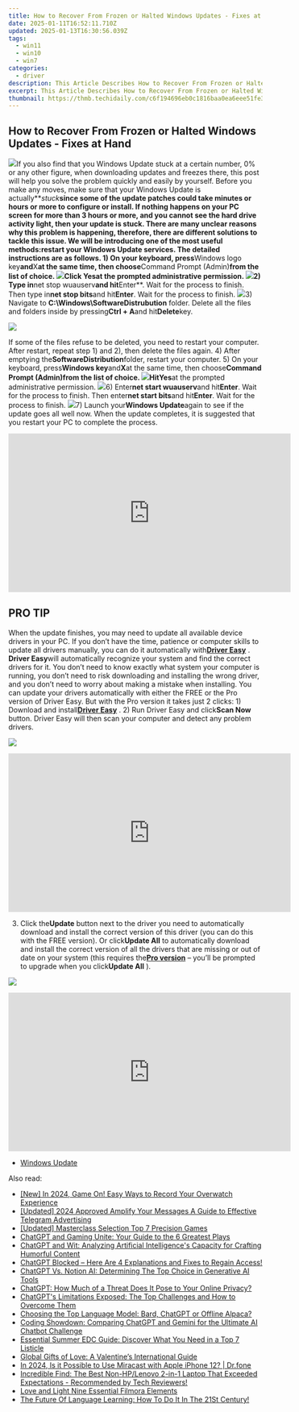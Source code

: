 ```yaml
---
title: How to Recover From Frozen or Halted Windows Updates - Fixes at Hand
date: 2025-01-11T16:52:11.710Z
updated: 2025-01-13T16:30:56.039Z
tags:
  - win11
  - win10
  - win7
categories:
  - driver
description: This Article Describes How to Recover From Frozen or Halted Windows Updates - Fixes at Hand
excerpt: This Article Describes How to Recover From Frozen or Halted Windows Updates - Fixes at Hand
thumbnail: https://thmb.techidaily.com/c6f194696eb0c1816baa0ea6eee51fe354f8a71c5648179d5bd043f05b446b5b.jpg
---
```


## How to Recover From Frozen or Halted Windows Updates - Fixes at Hand

![](https://images.drivereasy.com/wp-content/uploads/2016/12/img_58589dd357321-600x383.jpg)If you also find that you Windows Update stuck at a certain number, 0% or any other figure, when downloading updates and freezes there, this post will help you solve the problem quickly and easily by yourself. Before you make any moves, make sure that your Windows Update is actually**_stuck_**since some of the update patches could take minutes or hours or more to configure or install. If nothing happens on your PC screen for more than 3 hours or more, and you cannot see the hard drive activity light, then your update is stuck. There are many unclear reasons why this problem is happening, therefore, there are different solutions to tackle this issue. We will be introducing one of the most useful methods:**restart your Windows Update services**. The detailed instructions are as follows. 1) On your keyboard, press**Windows logo key**and**X**at the same time, then choose**Command Prompt (Admin)**from the list of choice. ![](https://images.drivereasy.com/wp-content/uploads/2016/12/img_5858a50df1ba3.png)Click **Yes**at the prompted administrative permission. ![](https://images.drivereasy.com/wp-content/uploads/2016/12/img_5858a5562d15c.jpg)2) Type in**net stop wuauserv**and hit**Enter**. Wait for the process to finish. Then type in**net stop bits**and hit**Enter**. Wait for the process to finish. ![](https://images.drivereasy.com/wp-content/uploads/2016/12/img_5858a5f42a47f.jpg)3) Navigate to **C:\\Windows\\SoftwareDistrubution** folder. Delete all the files and folders inside by pressing**Ctrl + A**and hit**Delete**key.

![](https://images.drivereasy.com/wp-content/uploads/2016/12/img_5858a7e8c397c.jpg)

If some of the files refuse to be deleted, you need to restart your computer. After restart, repeat step 1) and 2), then delete the files again. 4) After emptying the**SoftwareDistribution**folder, restart your computer. 5) On your keyboard, press**Windows key**and**X**at the same time, then choose**Command Prompt (Admin)**from the list of choice. ![](https://images.drivereasy.com/wp-content/uploads/2016/12/img_5858a50df1ba3.png)Hit**Yes**at the prompted administrative permission. ![](https://images.drivereasy.com/wp-content/uploads/2016/12/img_5858a5562d15c.jpg)6) Enter**net start wuauserv**and hit**Enter**. Wait for the process to finish. Then enter**net start bits**and hit**Enter**. Wait for the process to finish. ![](https://images.drivereasy.com/wp-content/uploads/2016/12/img_5858a8c92cd6b.jpg)7) Launch your**Windows Update**again to see if the update goes all well now. When the update completes, it is suggested that you restart your PC to complete the process.

<!-- affiliate ads begin -->
<iframe width="560" height="315" src="https://www.youtube.com/embed/jjGL9wFdlbo?si=Vb1JgZqRXNc03UGG" title="YouTube video player" frameborder="0" allow="accelerometer; autoplay; clipboard-write; encrypted-media; gyroscope; picture-in-picture; web-share" referrerpolicy="strict-origin-when-cross-origin" allowfullscreen></iframe>
<!-- affiliate ads end -->

## **PRO TIP**

When the update finishes, you may need to update all available device drivers in your PC.  If you don’t have the time, patience or computer skills to update all drivers manually, you can do it automatically with[**Driver Easy**](https://tools.techidaily.com/drivereasy/download/) . **Driver Easy**will automatically recognize your system and find the correct drivers for it. You don’t need to know exactly what system your computer is running, you don’t need to risk downloading and installing the wrong driver, and you don’t need to worry about making a mistake when installing. You can update your drivers automatically with either the FREE or the Pro version of Driver Easy. But with the Pro version it takes just 2 clicks: 1) Download and install[**Driver Easy**](https://tools.techidaily.com/drivereasy/download/) .  2) Run Driver Easy and click**Scan Now** button. Driver Easy will then scan your computer and detect any problem drivers.

![](https://images.drivereasy.com/wp-content/uploads/2017/07/img_5959b3141ff9a.png)

<!-- affiliate ads begin -->
<iframe width="560" height="315" src="https://www.youtube.com/embed/6xGqSETroqA?si=4C1GPgXi-AksR_oO" title="YouTube video player" frameborder="0" allow="accelerometer; autoplay; clipboard-write; encrypted-media; gyroscope; picture-in-picture; web-share" referrerpolicy="strict-origin-when-cross-origin" allowfullscreen></iframe>
<!-- affiliate ads end -->

 3) Click the**Update** button next to the driver you need to automatically download and install the correct version of this driver (you can do this with the FREE version).  Or click**Update All** to automatically download and install the correct version of all the drivers that are missing or out of date on your system (this requires the[**Pro version**](https://tools.techidaily.com/drivereasy/download/) – you’ll be prompted to upgrade when you click**Update All** ).

![](https://images.drivereasy.com/wp-content/uploads/2017/07/img_5959b3351e9ca.jpg)

<!-- affiliate ads begin -->
<iframe width="560" height="315" src="https://www.youtube.com/embed/U_aNKnMTPjo?si=Og_mEt7NP3Fbsg2n" title="YouTube video player" frameborder="0" allow="accelerometer; autoplay; clipboard-write; encrypted-media; gyroscope; picture-in-picture; web-share" referrerpolicy="strict-origin-when-cross-origin" allowfullscreen></iframe>
<!-- affiliate ads end -->

* [Windows Update](https://tools.techidaily.com/drivereasy/download/)

<ins class="adsbygoogle"
     style="display:block"
     data-ad-format="autorelaxed"
     data-ad-client="ca-pub-7571918770474297"
     data-ad-slot="1223367746"></ins>

<ins class="adsbygoogle"
     style="display:block"
     data-ad-client="ca-pub-7571918770474297"
     data-ad-slot="8358498916"
     data-ad-format="auto"
     data-full-width-responsive="true"></ins>

<span class="atpl-alsoreadstyle">Also read:</span>
<div><ul>
<li><a href="https://screen-video-capture.techidaily.com/new-in-2024-game-on-easy-ways-to-record-your-overwatch-experience/"><u>[New] In 2024, Game On! Easy Ways to Record Your Overwatch Experience</u></a></li>
<li><a href="https://fox-cloud.techidaily.com/updated-2024-approved-amplify-your-messages-a-guide-to-effective-telegram-advertising/"><u>[Updated] 2024 Approved Amplify Your Messages A Guide to Effective Telegram Advertising</u></a></li>
<li><a href="https://screen-sharing-recording.techidaily.com/updated-masterclass-selection-top-7-precision-games/"><u>[Updated] Masterclass Selection Top 7 Precision Games</u></a></li>
<li><a href="https://tech-haven.techidaily.com/chatgpt-and-gaming-unite-your-guide-to-the-6-greatest-plays/"><u>ChatGPT and Gaming Unite: Your Guide to the 6 Greatest Plays</u></a></li>
<li><a href="https://tech-haven.techidaily.com/chatgpt-and-wit-analyzing-artificial-intelligences-capacity-for-crafting-humorful-content/"><u>ChatGPT and Wit: Analyzing Artificial Intelligence's Capacity for Crafting Humorful Content</u></a></li>
<li><a href="https://tech-haven.techidaily.com/chatgpt-blocked-here-are-4-explanations-and-fixes-to-regain-access/"><u>ChatGPT Blocked – Here Are 4 Explanations and Fixes to Regain Access!</u></a></li>
<li><a href="https://tech-haven.techidaily.com/chatgpt-vs-notion-ai-determining-the-top-choice-in-generative-ai-tools/"><u>ChatGPT Vs. Notion AI: Determining The Top Choice in Generative AI Tools</u></a></li>
<li><a href="https://tech-haven.techidaily.com/chatgpt-how-much-of-a-threat-does-it-pose-to-your-online-privacy/"><u>ChatGPT: How Much of a Threat Does It Pose to Your Online Privacy?</u></a></li>
<li><a href="https://tech-haven.techidaily.com/chatgpts-limitations-exposed-the-top-challenges-and-how-to-overcome-them/"><u>ChatGPT's Limitations Exposed: The Top Challenges and How to Overcome Them</u></a></li>
<li><a href="https://tech-haven.techidaily.com/choosing-the-top-language-model-bard-chatgpt-or-offline-alpaca/"><u>Choosing the Top Language Model: Bard, ChatGPT or Offline Alpaca?</u></a></li>
<li><a href="https://tech-haven.techidaily.com/coding-showdown-comparing-chatgpt-and-gemini-for-the-ultimate-ai-chatbot-challenge/"><u>Coding Showdown: Comparing ChatGPT and Gemini for the Ultimate AI Chatbot Challenge</u></a></li>
<li><a href="https://tech-recovery.techidaily.com/essential-summer-edc-guide-discover-what-you-need-in-a-top-7-listicle/"><u>Essential Summer EDC Guide: Discover What You Need in a Top 7 Listicle</u></a></li>
<li><a href="https://mondly-stories.techidaily.com/global-gifts-of-love-a-valentines-international-guide/"><u>Global Gifts of Love: A Valentine’s International Guide</u></a></li>
<li><a href="https://screen-mirror.techidaily.com/in-2024-is-it-possible-to-use-miracast-with-apple-iphone-12-drfone-by-drfone-ios/"><u>In 2024, Is it Possible to Use Miracast with Apple iPhone 12? | Dr.fone</u></a></li>
<li><a href="https://hardware-tips.techidaily.com/incredible-find-the-best-non-hplenovo-2-in-1-laptop-that-exceeded-expectations-recommended-by-tech-reviewers/"><u>Incredible Find: The Best Non-HP/Lenovo 2-in-1 Laptop That Exceeded Expectations - Recommended by Tech Reviewers!</u></a></li>
<li><a href="https://extra-tips.techidaily.com/love-and-light-nine-essential-filmora-elements/"><u>Love and Light Nine Essential Filmora Elements</u></a></li>
<li><a href="https://mondly-stories.techidaily.com/the-future-of-language-learning-how-to-do-it-in-the-21st-century/"><u>The Future Of Language Learning: How To Do It In The 21St Century!</u></a></li>
</ul></div>

